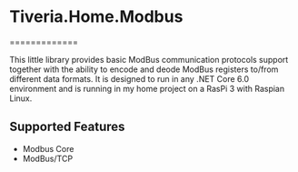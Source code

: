 # Tiveria.Home.Modbus
=============

This little library provides basic ModBus communication protocols support together with the ability to encode and deode ModBus registers to/from different data formats. It is designed to run in any .NET Core 6.0 environment and is running in my home project on a RasPi 3 with Raspian Linux.


Supported Features
--------
* Modbus Core
* ModBus/TCP
